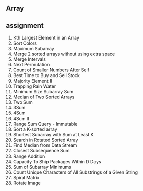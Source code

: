 ## Array
## assignment

1) Kth Largest Element in an Array
2) Sort Colors
3) Maximum Subarray
4) Merge 2 sorted arrays without using extra space
5) Merge Intervals
6) Next Permutation
7) Count of Smaller Numbers After Self
8) Best Time to Buy and Sell Stock
9) Majority Element II
10) Trapping Rain Water
11) Minimum Size Subarray Sum
12) Median of Two Sorted Arrays
13) Two Sum
14) 3Sum
15) 4Sum
16) 4Sum II
17) Range Sum Query - Immutable
18) Sort a K-sorted array
19) Shortest Subarray with Sum at Least K
20) Search in Rotated Sorted Array
21) Find Median from Data Stream
22) Closest Subsequence Sum
23) Range Addition
24) Capacity To Ship Packages Within D Days
25) Sum of Subarray Minimums
26) Count Unique Characters of All Substrings of a Given String
27) Spiral Matrix
28) Rotate Image